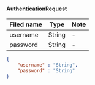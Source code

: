 #### AuthenticationRequest
Filed name | Type | Note
------------ | ------------- | -------------
username | String | -
password | String | -

```json
{
    "username" : "String",
    "password" : "String"
}

```
